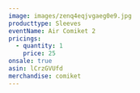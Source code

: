 ```yaml
---
image: images/zenq4eqjvgaeg0e9.jpg
producttype: Sleeves
eventName: Air Comiket 2
pricings:
  - quantity: 1
    price: 25
onsale: true
asin: lCrzGVUfd
merchandise: comiket
---
```

